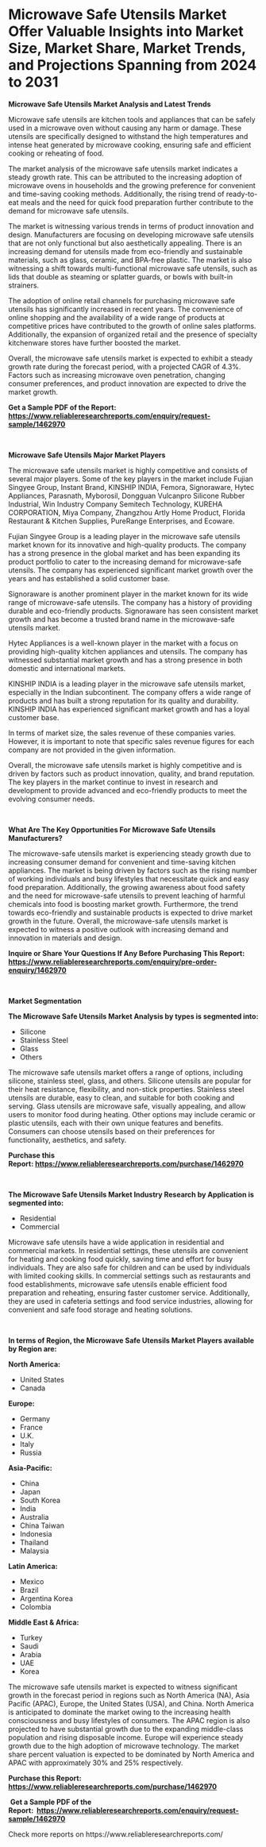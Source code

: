 <p><h1>Microwave Safe Utensils Market Offer Valuable Insights into Market Size, Market Share, Market Trends, and Projections Spanning from 2024 to 2031</h1></p><p><strong>Microwave Safe Utensils Market Analysis and Latest Trends</strong></p>
<p><p>Microwave safe utensils are kitchen tools and appliances that can be safely used in a microwave oven without causing any harm or damage. These utensils are specifically designed to withstand the high temperatures and intense heat generated by microwave cooking, ensuring safe and efficient cooking or reheating of food.</p><p>The market analysis of the microwave safe utensils market indicates a steady growth rate. This can be attributed to the increasing adoption of microwave ovens in households and the growing preference for convenient and time-saving cooking methods. Additionally, the rising trend of ready-to-eat meals and the need for quick food preparation further contribute to the demand for microwave safe utensils.</p><p>The market is witnessing various trends in terms of product innovation and design. Manufacturers are focusing on developing microwave safe utensils that are not only functional but also aesthetically appealing. There is an increasing demand for utensils made from eco-friendly and sustainable materials, such as glass, ceramic, and BPA-free plastic. The market is also witnessing a shift towards multi-functional microwave safe utensils, such as lids that double as steaming or splatter guards, or bowls with built-in strainers.</p><p>The adoption of online retail channels for purchasing microwave safe utensils has significantly increased in recent years. The convenience of online shopping and the availability of a wide range of products at competitive prices have contributed to the growth of online sales platforms. Additionally, the expansion of organized retail and the presence of specialty kitchenware stores have further boosted the market.</p><p>Overall, the microwave safe utensils market is expected to exhibit a steady growth rate during the forecast period, with a projected CAGR of 4.3%. Factors such as increasing microwave oven penetration, changing consumer preferences, and product innovation are expected to drive the market growth.</p></p>
<p><strong>Get a Sample PDF of the Report:&nbsp; <a href="https://www.reliableresearchreports.com/enquiry/request-sample/1462970">https://www.reliableresearchreports.com/enquiry/request-sample/1462970</a></strong></p>
<p>&nbsp;</p>
<p><strong>Microwave Safe Utensils Major Market Players</strong></p>
<p><p>The microwave safe utensils market is highly competitive and consists of several major players. Some of the key players in the market include Fujian Singyee Group, Instant Brand, KINSHIP INDIA, Femora, Signoraware, Hytec Appliances, Parasnath, Myborosil, Dongguan Vulcanpro Silicone Rubber Industrial, Win Industry Company Semitech Technology, KUREHA CORPORATION, Miya Company, Zhangzhou Artly Home Product, Florida Restaurant & Kitchen Supplies, PureRange Enterprises, and Ecoware.</p><p>Fujian Singyee Group is a leading player in the microwave safe utensils market known for its innovative and high-quality products. The company has a strong presence in the global market and has been expanding its product portfolio to cater to the increasing demand for microwave-safe utensils. The company has experienced significant market growth over the years and has established a solid customer base.</p><p>Signoraware is another prominent player in the market known for its wide range of microwave-safe utensils. The company has a history of providing durable and eco-friendly products. Signoraware has seen consistent market growth and has become a trusted brand name in the microwave-safe utensils market.</p><p>Hytec Appliances is a well-known player in the market with a focus on providing high-quality kitchen appliances and utensils. The company has witnessed substantial market growth and has a strong presence in both domestic and international markets.</p><p>KINSHIP INDIA is a leading player in the microwave safe utensils market, especially in the Indian subcontinent. The company offers a wide range of products and has built a strong reputation for its quality and durability. KINSHIP INDIA has experienced significant market growth and has a loyal customer base.</p><p>In terms of market size, the sales revenue of these companies varies. However, it is important to note that specific sales revenue figures for each company are not provided in the given information.</p><p>Overall, the microwave safe utensils market is highly competitive and is driven by factors such as product innovation, quality, and brand reputation. The key players in the market continue to invest in research and development to provide advanced and eco-friendly products to meet the evolving consumer needs.</p></p>
<p>&nbsp;</p>
<p><strong>What Are The Key Opportunities For Microwave Safe Utensils Manufacturers?</strong></p>
<p><p>The microwave-safe utensils market is experiencing steady growth due to increasing consumer demand for convenient and time-saving kitchen appliances. The market is being driven by factors such as the rising number of working individuals and busy lifestyles that necessitate quick and easy food preparation. Additionally, the growing awareness about food safety and the need for microwave-safe utensils to prevent leaching of harmful chemicals into food is boosting market growth. Furthermore, the trend towards eco-friendly and sustainable products is expected to drive market growth in the future. Overall, the microwave-safe utensils market is expected to witness a positive outlook with increasing demand and innovation in materials and design.</p></p>
<p><strong>Inquire or Share Your Questions If Any Before Purchasing This Report: <a href="https://www.reliableresearchreports.com/enquiry/pre-order-enquiry/1462970">https://www.reliableresearchreports.com/enquiry/pre-order-enquiry/1462970</a></strong></p>
<p>&nbsp;</p>
<p><strong>Market Segmentation</strong></p>
<p><strong>The Microwave Safe Utensils Market Analysis by types is segmented into:</strong></p>
<p><ul><li>Silicone</li><li>Stainless Steel</li><li>Glass</li><li>Others</li></ul></p>
<p><p>The microwave safe utensils market offers a range of options, including silicone, stainless steel, glass, and others. Silicone utensils are popular for their heat resistance, flexibility, and non-stick properties. Stainless steel utensils are durable, easy to clean, and suitable for both cooking and serving. Glass utensils are microwave safe, visually appealing, and allow users to monitor food during heating. Other options may include ceramic or plastic utensils, each with their own unique features and benefits. Consumers can choose utensils based on their preferences for functionality, aesthetics, and safety.</p></p>
<p><strong>Purchase this Report:&nbsp;<a href="https://www.reliableresearchreports.com/purchase/1462970">https://www.reliableresearchreports.com/purchase/1462970</a></strong></p>
<p>&nbsp;</p>
<p><strong>The Microwave Safe Utensils Market Industry Research by Application is segmented into:</strong></p>
<p><ul><li>Residential</li><li>Commercial</li></ul></p>
<p><p>Microwave safe utensils have a wide application in residential and commercial markets. In residential settings, these utensils are convenient for heating and cooking food quickly, saving time and effort for busy individuals. They are also safe for children and can be used by individuals with limited cooking skills. In commercial settings such as restaurants and food establishments, microwave safe utensils enable efficient food preparation and reheating, ensuring faster customer service. Additionally, they are used in cafeteria settings and food service industries, allowing for convenient and safe food storage and heating solutions.</p></p>
<p>&nbsp;</p>
<p><strong>In terms of Region, the Microwave Safe Utensils Market Players available by Region are:</strong></p>
<p>
    <p> <strong> North America: </strong>
        <ul>
            <li>United States</li>
            <li>Canada</li>
        </ul>
        </p> 
    <p> <strong> Europe: </strong>
        <ul>
            <li>Germany</li>
            <li>France</li>
            <li>U.K.</li>
            <li>Italy</li>
            <li>Russia</li>
        </ul>
        </p> 
    <p> <strong> Asia-Pacific: </strong>
        <ul>
            <li>China</li>
            <li>Japan</li>
            <li>South Korea</li>
            <li>India</li>
            <li>Australia</li>
            <li>China Taiwan</li>
            <li>Indonesia</li>
            <li>Thailand</li>
            <li>Malaysia</li>
        </ul>
        </p> 
    <p> <strong> Latin America: </strong>
        <ul>
            <li>Mexico</li>
            <li>Brazil</li>
            <li>Argentina Korea</li>
            <li>Colombia</li>
        </ul>
        </p> 
    <p> <strong> Middle East & Africa: </strong>
        <ul>
            <li>Turkey</li>
            <li>Saudi</li>
            <li>Arabia</li>
            <li>UAE</li>
            <li>Korea</li>
        </ul>
    </p>
    </p>
<p><p>The microwave safe utensils market is expected to witness significant growth in the forecast period in regions such as North America (NA), Asia Pacific (APAC), Europe, the United States (USA), and China. North America is anticipated to dominate the market owing to the increasing health consciousness and busy lifestyles of consumers. The APAC region is also projected to have substantial growth due to the expanding middle-class population and rising disposable income. Europe will experience steady growth due to the high adoption of microwave technology. The market share percent valuation is expected to be dominated by North America and APAC with approximately 30% and 25% respectively.</p></p>
<p><strong>Purchase this Report: <a href="https://www.reliableresearchreports.com/purchase/1462970">https://www.reliableresearchreports.com/purchase/1462970</a></strong></p>
<p>&nbsp;<strong>Get a Sample PDF of the Report:&nbsp;&nbsp;<a href="https://www.reliableresearchreports.com/enquiry/request-sample/1462970">https://www.reliableresearchreports.com/enquiry/request-sample/1462970</a></strong></p>
<p><strong></strong></p>
<p>Check more reports on https://www.reliableresearchreports.com/</p>